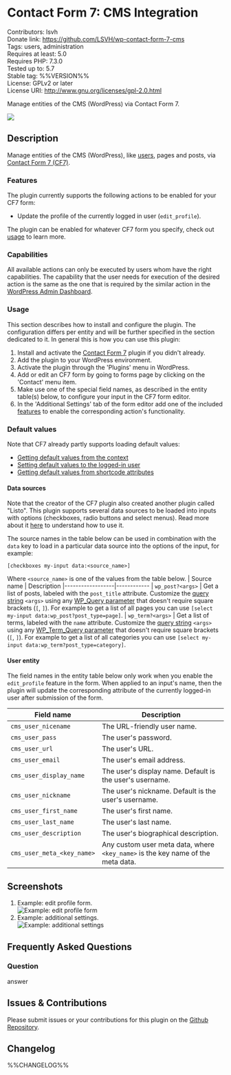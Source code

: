 # Contact Form 7: CMS Integration

Contributors: lsvh  
Donate link: https://github.com/LSVH/wp-contact-form-7-cms  
Tags: users, administration  
Requires at least: 5.0  
Requires PHP: 7.3.0  
Tested up to: 5.7  
Stable tag: %%VERSION%%  
License: GPLv2 or later  
License URI: http://www.gnu.org/licenses/gpl-2.0.html

Manage entities of the CMS (WordPress) via Contact Form 7.

[![](https://img.shields.io/wordpress/plugin/installs/contact-form-7-cms?style=for-the-badge)](https://wordpress.org/plugins/contact-form-7-cms/)

## Description

Manage entities of the CMS (WordPress), like [users](https://learn.wordpress.org/workshop/user-management/), pages and posts, via [Contact Form 7 (CF7)](https://wordpress.org/plugins/contact-form-7/).

### Features

The plugin currently supports the following actions to be enabled for your CF7 form:

* Update the profile of the currently logged in user (`edit_profile`).

The plugin can be enabled for whatever CF7 form you specify, check out [usage](#usage) to learn more.

### Capabilities

All available actions can only be executed by users whom have the right capabilities. The capability that the user needs for execution of the desired action is the same as the one that is required by the similar action in the [WordPress Admin Dashboard](https://wordpress.com/support/dashboard/).

### Usage

This section describes how to install and configure the plugin. The configuration differs per entity and will be further specified in the section dedicated to it. In general this is how you can use this plugin:

1. Install and activate the [Contact Form 7](https://wordpress.org/plugins/contact-form-7/) plugin if you didn't already.
2. Add the plugin to your WordPress environment.
3. Activate the plugin through the 'Plugins' menu in WordPress.
4. Add or edit an CF7 form by going to forms page by clicking on the 'Contact' menu item. 
5. Make use one of the special field names, as described in the entity table(s) below, to configure your input in the CF7 form editor.
7. In the 'Additional Settings' tab of the form editor add one of the included [features](#features) to enable the corresponding action's functionality.

### Default values

Note that CF7 already partly supports loading default values:

- [Getting default values from the context](https://contactform7.com/getting-default-values-from-the-context/)
- [Setting default values to the logged-in user](https://contactform7.com/setting-default-values-to-the-logged-in-user/)
- [Getting default values from shortcode attributes](https://contactform7.com/getting-default-values-from-shortcode-attributes/)

#### Data sources

Note that the creator of the CF7 plugin also created another plugin called "Listo". This plugin supports several data sources to be loaded into inputs with options (checkboxes, radio buttons and select menus). Read more about it [here](https://contactform7.com/listo/) to understand how to use it.

The source names in the table below can be used in combination with the `data` key to load in a particular data source into the options of the input, for example: 

```
[checkboxes my-input data:<source_name>]
```

Where `<source_name>` is one of the values from the table below. 
| Source name      | Description
|------------------|------------
| `wp_post?<args>` | Get a list of posts, labeled with the `post_title` attribute. Customize the [query string](https://developer.wordpress.org/reference/functions/wp_parse_args/) `<args>` using any [WP_Query parameter](https://developer.wordpress.org/reference/classes/wp_query/#parameters) that doesn't require square brackets (`[`, `]`). For example to get a list of all pages you can use `[select my-input data:wp_post?post_type=page]`.
| `wp_term?<args>` | Get a list of terms, labeled with the `name` attribute. Customize the [query string](https://developer.wordpress.org/reference/functions/wp_parse_args/) `<args>` using any [WP_Term_Query parameter](https://developer.wordpress.org/reference/classes/wp_term_query/__construct/#parameters) that doesn't require square brackets (`[`, `]`). For example to get a list of all categories you can use `[select my-input data:wp_term?post_type=category]`.

#### User entity

The field names in the entity table below only work when you enable the `edit_profile` feature in the form. When applied to an input's name, then the plugin will update the corresponding attribute of the currently logged-in user after submission of the form.

| Field name                 | Description
|----------------------------|------------
| `cms_user_nicename`        | The URL-friendly user name.
| `cms_user_pass`            | The user's password.
| `cms_user_url`             | The user's URL.
| `cms_user_email`           | The user's email address.
| `cms_user_display_name`    | The user's display name. Default is the user's username.
| `cms_user_nickname`        | The user's nickname. Default is the user's username.
| `cms_user_first_name`      | The user's first name.
| `cms_user_last_name`       | The user's last name.
| `cms_user_description`     | The user's biographical description.
| `cms_user_meta_<key_name>` | Any custom user meta data, where `<key_name>` is the key name of the meta data.

## Screenshots

1. Example: edit profile form.  
   ![Example: edit profile form](.wordpress-org/screenshot-1.png)
2. Example: additional settings.  
   ![Example: additional settings](.wordpress-org/screenshot-2.png)

## Frequently Asked Questions

### Question

answer

## Issues & Contributions

Please submit issues or your contributions for this plugin on the [Github Repository](https://github.com/LSVH/wp-contact-form-7-cms).

## Changelog

%%CHANGELOG%%
